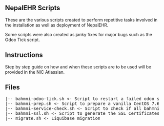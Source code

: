 ## NepalEHR Scripts

These are the various scripts created to perform repetitive tasks involved in the installation as well as deployment of NepalEHR.

Some scripts were also created as janky fixes for major bugs such as the Odoo Tick script.

## Instructions

Step by step guide on how and when these scripts are to be used will be provided in the NIC Atlassian.

## Files
<pre>
|-- bahmni-odoo-tick.sh <- Script to restart a failed odoo service
|-- bahmni-prep.sh <- Script to prepare a vanilla CentOS 7.6 for NepalEHR installation
|-- bahmni-service-check.sh <- Script to check if all bahmni services are running properly
|-- bahmni-ssl.sh <- Script to generate the SSL Certificates to be used for the Server
|-- migrate.sh <- Liquibase migration
</pre>